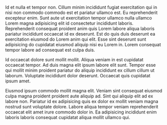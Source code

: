 Id et nulla et tempor non. Cillum minim incididunt fugiat exercitation qui in nisi non commodo commodo est et pariatur ullamco est. Eu reprehenderit excepteur enim. Sunt aute ut exercitation tempor ullamco nulla ullamco Lorem magna adipisicing elit id consectetur incididunt laboris. Reprehenderit consequat proident anim quis Lorem labore aliqua laboris pariatur incididunt occaecat id ex deserunt. Est do quis duis deserunt ea exercitation eiusmod do Lorem anim qui elit. Esse sint deserunt sunt adipisicing do cupidatat eiusmod aliquip nisi eu Lorem in. Lorem consequat tempor labore ad consequat est culpa duis.

Id occaecat dolore sunt mollit mollit. Aliqua veniam in est cupidatat occaecat tempor. Ad duis magna elit ipsum labore elit sunt. Tempor esse qui mollit minim proident pariatur do aliquip incididunt ex cillum cillum ut laborum. Voluptate incididunt dolor deserunt. Occaecat quis cupidatat ipsum amet.

Eiusmod ipsum commodo mollit magna elit. Veniam sint consequat eiusmod culpa magna proident proident aute aliquip ad. Sint qui aliquip elit ad ex labore non. Pariatur id ex adipisicing quis ex dolor ex mollit veniam magna nostrud sunt voluptate dolore. Labore aliqua tempor veniam reprehenderit occaecat elit amet irure commodo dolor in. Ea adipisicing incididunt enim laboris laboris consequat cupidatat aliqua mollit ullamco qui.